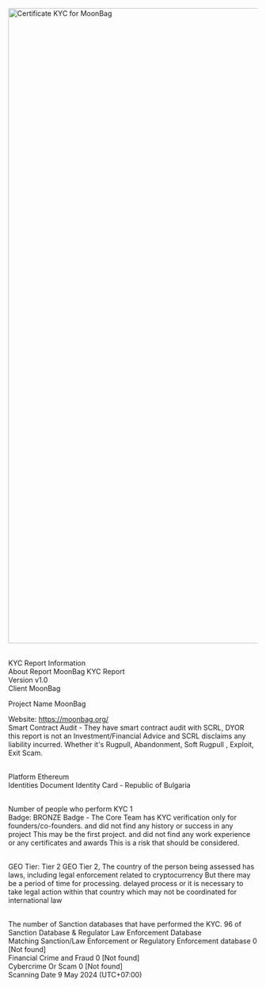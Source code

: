 <img width="1280" alt="Certificate KYC for MoonBag" src="https://github.com/SECURI-Cybersecurity-Audit-KYC/KYC-Report/assets/111109564/b06c884a-f0ed-4fce-a939-c298ac565595">



<br>KYC Report Information
<br>About Report	MoonBag KYC Report
<br>Version	v1.0
<br>Client	MoonBag

Project Name	MoonBag

Website: https://moonbag.org/ 
<br> Smart Contract Audit - They have smart contract audit with SCRL, DYOR this report is not an Investment/Financial Advice and SCRL disclaims any liability incurred. Whether it's Rugpull, Abandonment, Soft Rugpull , Exploit, Exit Scam.


<br>Platform	Ethereum
<br>Identities Document	Identity Card - Republic of Bulgaria


<br>Number of people who perform KYC	1
<br>Badge: BRONZE Badge - The Core Team has KYC verification only for founders/co-founders. and did not find any history or success in any project This may be the first project. and did not find any work experience or any certificates and awards This is a risk that should be considered.

<br>GEO Tier: Tier 2
GEO Tier 2, The country of the person being assessed has laws, including legal enforcement related to cryptocurrency But there may be a period of time for processing. delayed process or it is necessary to take legal action within that country which may not be coordinated for international law



<br>The number of Sanction databases that have performed the KYC.	96 of Sanction Database & Regulator Law Enforcement Database
<br>Matching Sanction/Law Enforcement or Regulatory Enforcement database	0 [Not found]
<br>Financial Crime and Fraud	0 [Not found]
<br>Cybercrime Or Scam	0 [Not found]
<br>Scanning Date	9 May 2024 (UTC+07:00)



